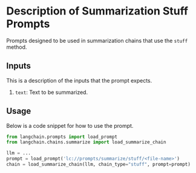# Description of Summarization Stuff Prompts

Prompts designed to be used in summarization chains that use the `stuff` method.

## Inputs

This is a description of the inputs that the prompt expects.

1. `text`: Text to be summarized.


## Usage

Below is a code snippet for how to use the prompt.

```python
from langchain.prompts import load_prompt
from langchain.chains.summarize import load_summarize_chain

llm = ...
prompt = load_prompt('lc://prompts/summarize/stuff/<file-name>')
chain = load_summarize_chain(llm, chain_type="stuff", prompt=prompt)
```

